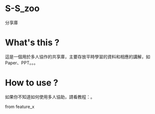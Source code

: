 # S-S_zoo

分享庫

# What's this ?

這是一個用於多人協作的共享庫，主要存放平時學習的資料和相應的講解，如Paper、PPT。。。

# How to use ?

如果你不知道如何使用多人協助，請看教程：[]()。

from feature_x
